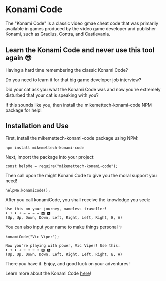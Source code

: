 # Konami Code

The "Konami Code" is a classic video gmae cheat code that was primarily available in games produced by the video game developer and publisher Konami, such as Gradius, Contra, and Castlevania.
## Learn the Konami Code and never use this tool again 😎

Having a hard time remembering the classic Konami Code? <br>

Do you need to learn it for that big game developer job interview? <br>

Did your cat ask you what the Konami Code was and now you're extremely disturbed that your cat is speaking with you? 

If this sounds like you, then install the mikemettech-konami-code NPM package for help!

## Installation and Use

First, install the mikemettech-konami-code package using NPM:
```
npm install mikemettech-konami-code
```
Next, import the package into your project:

```
const helpMe = require("mikemettech-konami-code");
```

Then call upon the might Konami Code to give you the moral support you need!

```
helpMe.konamiCode();
```

After you call konamiCode, you shall receive the knowledge you seek:

```
Use this on your journey, nameless traveller! 
⬆ ⬆ ⬇ ⬇ ⬅ ➡ ⬅ ➡ 🅱 🅰 
(Up, Up, Down, Down, Left, Right, Left, Right, B, A)
```

You can also input your name to make things personal ✨

```
konamiCode("Vic Viper");
```

```
Now you're playing with power, Vic Viper! Use this: 
⬆ ⬆ ⬇ ⬇ ⬅ ➡ ⬅ ➡ 🅱 🅰 
(Up, Up, Down, Down, Left, Right, Left, Right, B, A)
```

There you have it. Enjoy, and good luck on your adventures!

Learn more about the Konami Code [here](https://en.wikipedia.org/wiki/Konami_Code)!
